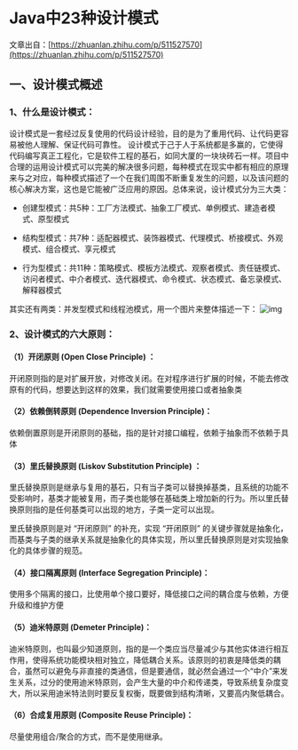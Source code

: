 # Java中23种设计模式
文章出自：[https://zhuanlan.zhihu.com/p/511527570](https://zhuanlan.zhihu.com/p/511527570)
## 一、设计模式概述
### 1、什么是设计模式：

设计模式是一套经过反复使用的代码设计经验，目的是为了重用代码、让代码更容易被他人理解、保证代码可靠性。 设计模式于己于人于系统都是多赢的，它使得代码编写真正工程化，它是软件工程的基石，如同大厦的一块块砖石一样。项目中合理的运用设计模式可以完美的解决很多问题，每种模式在现实中都有相应的原理来与之对应，每种模式描述了一个在我们周围不断重复发生的问题，以及该问题的核心解决方案，这也是它能被广泛应用的原因。总体来说，设计模式分为三大类：

+ 创建型模式：共5种：工厂方法模式、抽象工厂模式、单例模式、建造者模式、原型模式

+ 结构型模式：共7种：适配器模式、装饰器模式、代理模式、桥接模式、外观模式、组合模式、享元模式

+ 行为型模式：共11种：策略模式、模板方法模式、观察者模式、责任链模式、访问者模式、中介者模式、迭代器模式、命令模式、状态模式、备忘录模式、解释器模式

其实还有两类：并发型模式和线程池模式，用一个图片来整体描述一下：
![img](https://pic2.zhimg.com/80/v2-a938db1486f0ba97dee60c1f2645f725_720w.webp)


### 2、设计模式的六大原则：

#### （1）开闭原则 (Open Close Principle) ：

开闭原则指的是对扩展开放，对修改关闭。在对程序进行扩展的时候，不能去修改原有的代码，想要达到这样的效果，我们就需要使用接口或者抽象类

#### （2）依赖倒转原则 (Dependence Inversion Principle)：

依赖倒置原则是开闭原则的基础，指的是针对接口编程，依赖于抽象而不依赖于具体

#### （3）里氏替换原则 (Liskov Substitution Principle) ：

里氏替换原则是继承与复用的基石，只有当子类可以替换掉基类，且系统的功能不受影响时，基类才能被复用，而子类也能够在基础类上增加新的行为。所以里氏替换原则指的是任何基类可以出现的地方，子类一定可以出现。

里氏替换原则是对 “开闭原则” 的补充，实现 “开闭原则” 的关键步骤就是抽象化，而基类与子类的继承关系就是抽象化的具体实现，所以里氏替换原则是对实现抽象化的具体步骤的规范。

#### （4）接口隔离原则 (Interface Segregation Principle)：

使用多个隔离的接口，比使用单个接口要好，降低接口之间的耦合度与依赖，方便升级和维护方便

#### （5）迪米特原则 (Demeter Principle)：

迪米特原则，也叫最少知道原则，指的是一个类应当尽量减少与其他实体进行相互作用，使得系统功能模块相对独立，降低耦合关系。该原则的初衷是降低类的耦合，虽然可以避免与非直接的类通信，但是要通信，就必然会通过一个“中介”来发生关系，过分的使用迪米特原则，会产生大量的中介和传递类，导致系统复杂度变大，所以采用迪米特法则时要反复权衡，既要做到结构清晰，又要高内聚低耦合。

#### （6）合成复用原则 (Composite Reuse Principle)：

尽量使用组合/聚合的方式，而不是使用继承。